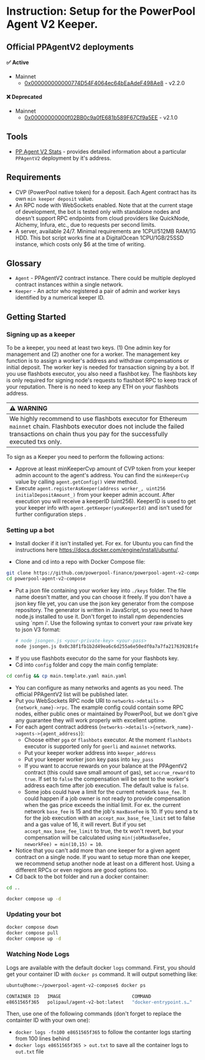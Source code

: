 # Instruction: Setup for the PowerPool Agent V2 Keeper.

## Official PPAgentV2 deployments
#### ✅ Active
* Mainnet
  * <a href="https://etherscan.io/address/0x000000000000774D54F4064ec64bEaAdeF498Ae8" target="_blank">0x000000000000774D54F4064ec64bEaAdeF498Ae8</a> - v2.2.0

#### ❌ Deprecated
* Mainnet
   * <a href="https://etherscan.io/address/0x00000000000f02BB0c9a0fE681b589F67Cf9a5EE" target="_blank">0x00000000000f02BB0c9a0fE681b589F67Cf9a5EE</a> - v2.1.0

## Tools

* <a href="https://eloquent-dragon-d4e0f5.netlify.app/" target="_blank">PP Agent V2 Stats</a> - provides detailed information about a particular `PPAgentV2` deployment by it's address.

## Requirements

* CVP (PowerPool native token) for a deposit. Each Agent contract has its own `min keeper deposit` value.
* An RPC node with WebSockets enabled. Note that at the current stage of development, the bot is tested only with standalone nodes and doesn't support RPC endpoints from cloud providers like QuickNode, Alchemy, Infura, etc., due to requests per second limits.
* A server, available 24/7. Minimal requirements are 1CPU/512MB RAM/1G HDD. This bot script works fine at a DigitalOcean 1CPU/1GB/25SSD instance, which costs only $6 at the time of writing.

## Glossary

* `Agent` - PPAgentV2 contract instance. There could be multiple deployed contract instances within a single network.
* `Keeper` - An actor who registered a pair of admin and worker keys identified by a numerical keeper ID.

## Getting Started

### Signing up as a keeper

To be a keeper, you need at least two keys. (1) One admin key for management and (2) another one for a worker. The management key function is to assign a worker's address and withdraw compensations or initial deposit. The worker key is needed for transaction signing by a bot. If you use flashbots executor, you also need a flashbot key. The flashbots key is only required for signing node's requests to flashbot RPC to keep track of your reputation. There is no need to keep any ETH on your flashbots address.

| :warning: WARNING          |
|:---------------------------|
| We highly recommend to use flashbots executor for Ethereum `mainnet` chain. Flashbots executor does not include the failed transactions on chain thus you pay for the successfully executed txs only.      |

To sign as a Keeper you need to perform the following actions:

* Approve at least  minKeeperCvp  amount of CVP token from your keeper admin account to the agent's address. You can find the `minKeeperCvp` value by calling `agent.getConfig()` view method.
* Execute `agent.registerAsKeeper(address worker_, uint256 initialDepositAmount_)` from your keeper admin account. After execution you will receive a keeperID (uint256). KeeperID is used to get your keeper info with `agent.getKeeper(youKeeperId)` and isn't used for further configuration steps .

### Setting up a bot
* Install docker if it isn't installed yet. For ex. for Ubuntu you can find the instructions here https://docs.docker.com/engine/install/ubuntu/.

* Clone and cd into a repo with Docker Compose file:

```sh
git clone https://github.com/powerpool-finance/powerpool-agent-v2-compose
cd powerpool-agent-v2-compose
```

* Put a json file containing your worker key into `./keys` folder. The file name doesn't matter, and you can choose it freely. If you don't have a json key file yet, you can use the json key generator from the compose repository. The generator is written in JavaScript, so you need to have node.js installed to use it. Don't forget to install npm dependencies using `npm i'. Use the following syntax to convert your raw private key to json V3 format:
  ```sh
  # node jsongen.js <your-private-key> <your-pass>
  node jsongen.js 0x0c38f1fb1b2d49ea6c6d255a6e50edf0a7a7fa217639281fe1b24a96efc16995 myPass
  ```
* If you use flashbots executor do the same for your flashbots key.
* Cd into `config` folder and copy the main config template:

```sh
cd config && cp main.template.yaml main.yaml
```

* You can configure as many networks and agents as you need. The official PPAgentV2 list will be published later.
* Put you WebSockets RPC node URI to `networks->details->{network_name}->rpc`. The example config could contain some RPC nodes, either public ones or maintained by PowerPool, but we don't give any guarantee they will work properly with excellent uptime.
* For each agent contract address (`networks->details->{network_name}->agents->{agent_address}`):
    * Choose either `pga` or `flashbots` executor. At the moment `flashbots` executor is supported only for `goerli` and `mainnet` networks.
    * Put your keeper worker address into `keeper_address`
    * Put your keeper worker json key pass into `key_pass`
    * If you want to accrue rewards on your balance at the PPAgentV2 contract (this could save small amount of gas), set `accrue_reward` to `true`. If set to `false` the compensation will be sent to the worker's address each time after job execution. The default value is `false`.
    * Some jobs could have a limit for the current network `base_fee`. It could happen if a job owner is not ready to provide compensation when the gas price exceeds the initial limit. For ex. the current network `base_fee` is 15 and the job's `maxBaseFee` is 10. If you send a tx for the job execution with an `accept_max_base_fee_limit` set to false and a gas value of 16, it will revert. But if you set `accept_max_base_fee_limit` to true, the tx won't revert, but your compensation will be calculated using `min(jobMaxBaseFee, neworkFee) = min(10,15) = 10`.
* Notice that you can't add more than one keeper for a given agent contract on a single node. If you want to setup more than one keeper, we recommend setup another node at least on a different host. Using a different RPCs or even regions are good options too.
* Cd back to the bot folder and run a docker container:
```sh
cd ..
```

```sh
docker compose up -d
```

### Updating your bot

```sh
docker compose down
docker compose pull
docker compose up -d
```

### Watching Node Logs

Logs are available with the default docker `logs` command. First, you should get your container ID with `docker ps` command.
It will output something like:

```sh
ubuntu@home:~/powerpool-agent-v2-compose$ docker ps

CONTAINER ID   IMAGE                          COMMAND                  CREATED      STATUS        PORTS     NAMES
e8651565f365   polipaul/agent-v2-bot:latest   "docker-entrypoint.s…"   3 days ago   Up 41 hours             powerpool-agent-v2-compose-bot-1
```

Then, use one of the following commands (don't forget to replace the containter ID with your own one):

* `docker logs -fn100 e8651565f365` to follow the contanter logs starting from 100 lines behind
* `docker logs e8651565f365 > out.txt` to save all the container logs to `out.txt` file
